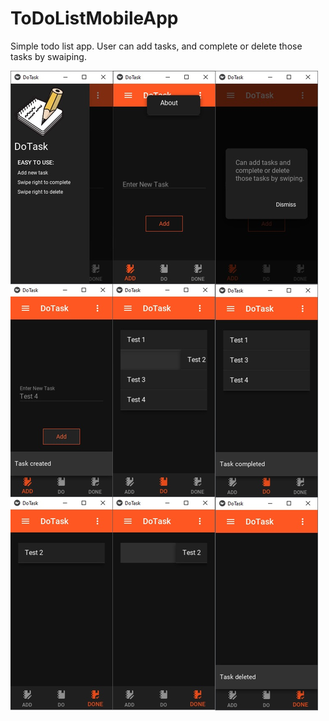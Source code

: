 # ToDoListMobileApp
Simple todo list app. User can add tasks, and complete or delete those tasks by swaiping.

![Alt Screenshot](/screenshot.jpg?raw=true "Screenshot")
